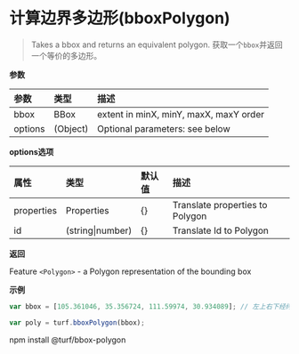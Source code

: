 # 计算边界多边形(bboxPolygon)

> Takes a bbox and returns an equivalent polygon.
> 获取一个`bbox`并返回一个等价的多边形。

**参数**

| 参数    | 类型     | 描述                                   |
| :------ | :------- | :------------------------------------- |
| bbox    | BBox     | extent in minX, minY, maxX, maxY order |
| options | (Object) | Optional parameters: see below         |

**options选项**

| 属性       | 类型             | 默认值 | 描述                            |
| :--------- | :--------------- | :----- | :------------------------------ |
| properties | Properties       | {}     | Translate properties to Polygon |
| id         | (string\|number) | {}     | Translate Id to Polygon         |

**返回**

Feature `<Polygon>` - a Polygon representation of the bounding box

**示例**

```js
var bbox = [105.361046, 35.356724, 111.59974, 30.934089]; // 左上右下经纬度

var poly = turf.bboxPolygon(bbox);
```

npm install @turf/bbox-polygon